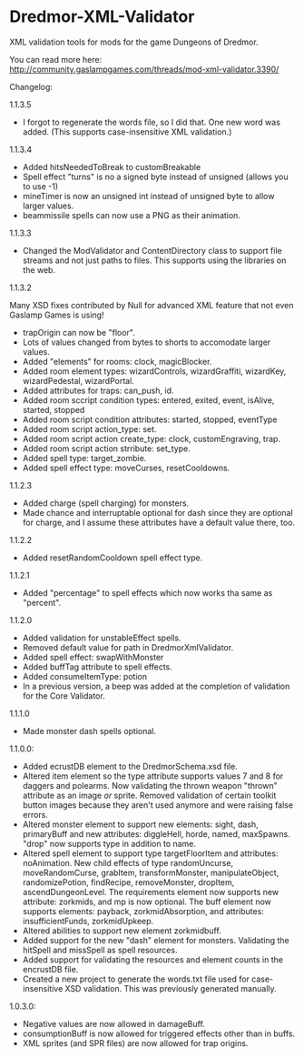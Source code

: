 Dredmor-XML-Validator
=====================

XML validation tools for mods for the game Dungeons of Dredmor. 

You can read more here:
http://community.gaslampgames.com/threads/mod-xml-validator.3390/

Changelog:

1.1.3.5

* I forgot to regenerate the words file, so I did that. One new word was added. (This supports case-insensitive XML validation.)

1.1.3.4

* Added hitsNeededToBreak to customBreakable
* Spell effect "turns" is no a signed byte instead of unsigned (allows you to use -1)
* mineTimer is now an unsigned int instead of unsigned byte to allow larger values.
* beammissile spells can now use a PNG as their animation.

1.1.3.3
	
* Changed the ModValidator and ContentDirectory class to support file streams and not just paths to files. This supports using the libraries on the web.

1.1.3.2

Many XSD fixes contributed by Null for advanced XML feature that not even Gaslamp Games is using!

* trapOrigin can now be "floor".
* Lots of values changed from bytes to shorts to accomodate larger values.
* Added "elements" for rooms: clock, magicBlocker.
* Added room element types: wizardControls, wizardGraffiti, wizardKey, wizardPedestal, wizardPortal.
* Added attributes for traps: can_push, id.
* Added room sccript condition types: entered, exited, event, isAlive, started, stopped
* Added room script condition attributes: started, stopped, eventType
* Added room script action_type: set.
* Added room script action create_type: clock, customEngraving, trap.
* Added room script action strribute: set_type.
* Added spell type: target_zombie.
* Added spell effect type: moveCurses, resetCooldowns.

1.1.2.3

* Added charge (spell charging) for monsters.
* Made chance and interruptable optional for dash since they are optional for charge, and I assume these attributes have a default value there, too.

1.1.2.2

* Added resetRandomCooldown spell effect type.

1.1.2.1

* Added "percentage" to spell effects which now works tha same as "percent".

1.1.2.0

* Added validation for unstableEffect spells.
* Removed default value for path in DredmorXmlValidator.
* Added spell effect: swapWithMonster
* Added buffTag attribute to spell effects.
* Added consumeItemType: potion
* In a previous version, a beep was added at the completion of validation for the Core Validator.

1.1.1.0

* Made monster dash spells optional.

1.1.0.0:

* Added ecrustDB element to the DredmorSchema.xsd file.
* Altered item element so the type attribute supports values 7 and 8 for daggers and polearms. Now validating the thrown weapon "thrown" attribute as an image *or* sprite. Removed validation of certain toolkit button images because they aren't used anymore and were raising false errors.
* Altered monster element to support new elements: sight, dash, primaryBuff and new attributes: diggleHell, horde, named, maxSpawns. "drop" now supports type in addition to name.
* Altered spell element to support type targetFloorItem and attributes: noAnimation. New child effects of type randomUncurse, moveRandomCurse, grabItem, transformMonster, manipulateObject, randomizePotion, findRecipe, removeMonster, dropItem, ascendDungeonLevel. The requirements element now supports new attribute: zorkmids, and mp is now optional. The buff element now supports elements: payback, zorkmidAbsorption, and attributes: insufficientFunds, zorkmidUpkeep.
* Altered abilities to support new element zorkmidbuff.
* Added support for the new "dash" element for monsters. Validating the hitSpell and missSpell as spell resources.
* Added support for validating the resources and element counts in the encrustDB file.
* Created a new project to generate the words.txt file used for case-insensitive XSD validation. This was previously generated manually.

1.0.3.0:

* Negative values are now allowed in damageBuff.
* consumptionBuff is now allowed for triggered effects other than in buffs.
* XML sprites (and SPR files) are now allowed for trap origins.